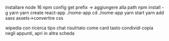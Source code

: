 installare node 16
npm config get prefix -> aggiungere alla path
npm install -g yarn
yarn create react-app ./nome-app
cd ./nome-app
yarn start
yarn add sass
assets->convertire css

wipedia con ricerca tipo chat
risulrtato come card
tasto condividi copia negli appunti, apri in altra scheda

